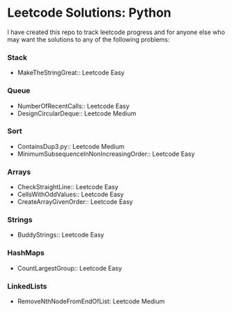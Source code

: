 # Leetcode Solutions: Python

I have created this repo to track leetcode progress and for anyone else who 
may want the solutions to any of the following problems:

### Stack

- MakeTheStringGreat:: Leetcode Easy


### Queue

- NumberOfRecentCalls:: Leetcode Easy
- DesignCircularDeque:: Leetcode Medium

### Sort

- ContainsDup3.py:: Leetcode Medium
- MinimumSubsequenceInNonIncreasingOrder:: Leetcode Easy

### Arrays

- CheckStraightLine:: Leetcode Easy
- CellsWithOddValues:: Leetcode Easy
- CreateArrayGivenOrder:: Leetcode Easy

### Strings

- BuddyStrings:: Leetcode Easy

### HashMaps

- CountLargestGroup:: Leetcode Easy

### LinkedLists

- RemoveNthNodeFromEndOfList: Leetcode Medium
